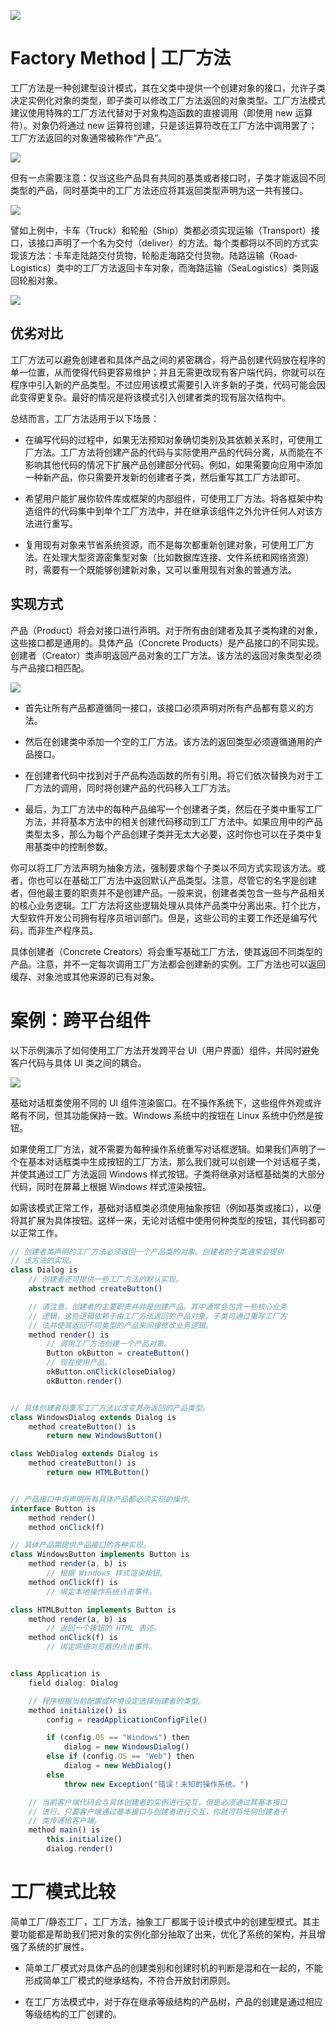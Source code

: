 ![](https://assets.ng-tech.icu/item/20230522114706.png)

# Factory Method | 工厂方法

工厂方法是一种创建型设计模式，其在父类中提供一个创建对象的接口，允许子类决定实例化对象的类型，即子类可以修改工厂方法返回的对象类型。工厂方法模式建议使用特殊的工厂方法代替对于对象构造函数的直接调用（即使用 new 运算符）。对象仍将通过 new 运算符创建，只是该运算符改在工厂方法中调用罢了；工厂方法返回的对象通常被称作“产品”。

![](https://i.postimg.cc/7ZxzzY94/image.png)

但有一点需要注意：仅当这些产品具有共同的基类或者接口时，子类才能返回不同类型的产品，同时基类中的工厂方法还应将其返回类型声明为这一共有接口。

![](https://i.postimg.cc/FHDLV5CL/image.png)

譬如上例中，卡车（Truck）和轮船（Ship）类都必须实现运输（Transport）接口，该接口声明了一个名为交付（deliver）的方法。每个类都将以不同的方式实现该方法：卡车走陆路交付货物，轮船走海路交付货物。陆路运输（Road­Logistics）类中的工厂方法返回卡车对象，而海路运输（Sea­Logistics）类则返回轮船对象。

![](https://i.postimg.cc/R0YJ21BC/image.png)

## 优劣对比

工厂方法可以避免创建者和具体产品之间的紧密耦合，将产品创建代码放在程序的单一位置，从而使得代码更容易维护；并且无需更改现有客户端代码，你就可以在程序中引入新的产品类型。不过应用该模式需要引入许多新的子类，代码可能会因此变得更复杂。最好的情况是将该模式引入创建者类的现有层次结构中。

总结而言，工厂方法适用于以下场景：

- 在编写代码的过程中，如果无法预知对象确切类别及其依赖关系时，可使用工厂方法。工厂方法将创建产品的代码与实际使用产品的代码分离，从而能在不影响其他代码的情况下扩展产品创建部分代码。例如，如果需要向应用中添加一种新产品，你只需要开发新的创建者子类，然后重写其工厂方法即可。

- 希望用户能扩展你软件库或框架的内部组件，可使用工厂方法。将各框架中构造组件的代码集中到单个工厂方法中，并在继承该组件之外允许任何人对该方法进行重写。

- 复用现有对象来节省系统资源，而不是每次都重新创建对象，可使用工厂方法。在处理大型资源密集型对象（比如数据库连接、文件系统和网络资源）时，需要有一个既能够创建新对象，又可以重用现有对象的普通方法。

## 实现方式

产品（Product）将会对接口进行声明。对于所有由创建者及其子类构建的对象，这些接口都是通用的。具体产品（Concrete Products）是产品接口的不同实现。创建者（Creator）类声明返回产品对象的工厂方法。该方法的返回对象类型必须与产品接口相匹配。

![](https://i.postimg.cc/2ytzSG03/image.png)

- 首先让所有产品都遵循同一接口，该接口必须声明对所有产品都有意义的方法。

- 然后在创建类中添加一个空的工厂方法。该方法的返回类型必须遵循通用的产品接口。

- 在创建者代码中找到对于产品构造函数的所有引用。将它们依次替换为对于工厂方法的调用，同时将创建产品的代码移入工厂方法。

- 最后，为工厂方法中的每种产品编写一个创建者子类，然后在子类中重写工厂方法，并将基本方法中的相关创建代码移动到工厂方法中。如果应用中的产品类型太多，那么为每个产品创建子类并无太大必要，这时你也可以在子类中复用基类中的控制参数。

你可以将工厂方法声明为抽象方法，强制要求每个子类以不同方式实现该方法。或者，你也可以在基础工厂方法中返回默认产品类型。注意，尽管它的名字是创建者，但他最主要的职责并不是创建产品。一般来说，创建者类包含一些与产品相关的核心业务逻辑。工厂方法将这些逻辑处理从具体产品类中分离出来。打个比方，大型软件开发公司拥有程序员培训部门。但是，这些公司的主要工作还是编写代码，而非生产程序员。

具体创建者（Concrete Creators）将会重写基础工厂方法，使其返回不同类型的产品。注意，并不一定每次调用工厂方法都会创建新的实例。工厂方法也可以返回缓存、对象池或其他来源的已有对象。

# 案例：跨平台组件

以下示例演示了如何使用工厂方法开发跨平台 UI（用户界面）组件，并同时避免客户代码与具体 UI 类之间的耦合。

![](https://assets.ng-tech.icu/item/20230522114643.png)

基础对话框类使用不同的 UI 组件渲染窗口。在不操作系统下，这些组件外观或许略有不同，但其功能保持一致。Windows 系统中的按钮在 Linux 系统中仍然是按钮。

如果使用工厂方法，就不需要为每种操作系统重写对话框逻辑。如果我们声明了一个在基本对话框类中生成按钮的工厂方法，那么我们就可以创建一个对话框子类，并使其通过工厂方法返回 Windows 样式按钮。子类将继承对话框基础类的大部分代码，同时在屏幕上根据 Windows 样式渲染按钮。

如需该模式正常工作，基础对话框类必须使用抽象按钮（例如基类或接口），以便将其扩展为具体按钮。这样一来，无论对话框中使用何种类型的按钮，其代码都可以正常工作。

```ts
// 创建者类声明的工厂方法必须返回一个产品类的对象。创建者的子类通常会提供
// 该方法的实现。
class Dialog is
    // 创建者还可提供一些工厂方法的默认实现。
    abstract method createButton()

    // 请注意，创建者的主要职责并非是创建产品。其中通常会包含一些核心业务
    // 逻辑，这些逻辑依赖于由工厂方法返回的产品对象。子类可通过重写工厂方
    // 法并使其返回不同类型的产品来间接修改业务逻辑。
    method render() is
        // 调用工厂方法创建一个产品对象。
        Button okButton = createButton()
        // 现在使用产品。
        okButton.onClick(closeDialog)
        okButton.render()


// 具体创建者将重写工厂方法以改变其所返回的产品类型。
class WindowsDialog extends Dialog is
    method createButton() is
        return new WindowsButton()

class WebDialog extends Dialog is
    method createButton() is
        return new HTMLButton()


// 产品接口中将声明所有具体产品都必须实现的操作。
interface Button is
    method render()
    method onClick(f)

// 具体产品需提供产品接口的各种实现。
class WindowsButton implements Button is
    method render(a, b) is
        // 根据 Windows 样式渲染按钮。
    method onClick(f) is
        // 绑定本地操作系统点击事件。

class HTMLButton implements Button is
    method render(a, b) is
        // 返回一个按钮的 HTML 表述。
    method onClick(f) is
        // 绑定网络浏览器的点击事件。


class Application is
    field dialog: Dialog

    // 程序根据当前配置或环境设定选择创建者的类型。
    method initialize() is
        config = readApplicationConfigFile()

        if (config.OS == "Windows") then
            dialog = new WindowsDialog()
        else if (config.OS == "Web") then
            dialog = new WebDialog()
        else
            throw new Exception("错误！未知的操作系统。")

    // 当前客户端代码会与具体创建者的实例进行交互，但是必须通过其基本接口
    // 进行。只要客户端通过基本接口与创建者进行交互，你就可将任何创建者子
    // 类传递给客户端。
    method main() is
        this.initialize()
        dialog.render()
```

# 工厂模式比较

简单工厂/静态工厂，工厂方法，抽象工厂都属于设计模式中的创建型模式。其主要功能都是帮助我们把对象的实例化部分抽取了出来，优化了系统的架构，并且增强了系统的扩展性。

- 简单工厂模式对具体产品的创建类别和创建时机的判断是混和在一起的，不能形成简单工厂模式的继承结构，不符合开放封闭原则。

- 在工厂方法模式中，对于存在继承等级结构的产品树，产品的创建是通过相应等级结构的工厂创建的。
